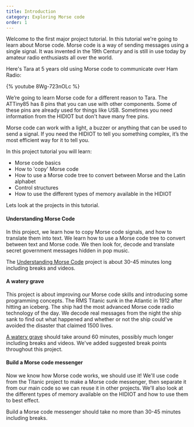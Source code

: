 ```yaml
---
title: Introduction
category: Exploring Morse code
order: 1
---
```


Welcome to the first major project tutorial. In this tutorial we're going to learn about Morse code. Morse code is a way of sending messages using a single signal. It was invented in the 19th Century and is still in use today by amateur radio enthusiasts all over the world.

Here's Tara at 5 years old using Morse code to communicate over Ham Radio:

{% youtube 8Wg-723nOLc %}

We’re going to learn Morse code for a different reason to Tara. The  ATTiny85 has 8 pins that you can use with other components. Some of these pins are already used for things like USB. Sometimes  you need information from the HIDIOT but don't have many free pins.

Morse code can work with a  light, a buzzer or anything that can be used to send a signal. If you  need the HIDIOT to tell you something complex, it’s the most efficient way for it to tell you.

In this project tutorial you will learn:

* Morse code basics
* How to 'copy' Morse code
* How to use a Morse code tree to convert between Morse and the Latin alphabet
* Control structures
* How to use the different types of memory available in the HIDIOT


Lets look at the projects in this tutorial.

#### Understanding Morse Code

In this project, we learn how to copy Morse code signals, and how to translate them into text. We learn how to use a Morse code tree to convert between text and Morse code. We then look for, decode and translate secret government messages hidden in pop music.

The [Understanding Morse Code](/exploring_morse_code/cracking_the_code/) project is about 30-45 minutes long including breaks and videos.

#### A watery grave

This project is about improving our Morse code skills and introducing some programming concepts. The RMS Titanic sunk in the Atlantic in 1912 after hitting an iceberg. The ship had the most advanced Morse code radio technology of the day. We decode real messages from the night the ship sank to find out what happened and whether or not the ship could've avoided the disaster that claimed 1500 lives.

[A watery grave](/exploring_morse_code/a_watery_grave/) should take around 60 minutes, possibly much longer including breaks and videos. We've added suggested break points throughout this project.

#### Build a Morse code messenger

Now we know how Morse code works, we should use it! We'll use code from the Titanic project to make a Morse code messenger, then separate it from our main code so we can reuse it in other projects. We'll also look at the different types of memory available on the HIDIOT and how to use them to best effect.

Build a Morse code messenger should take no more than 30-45 minutes including breaks.
